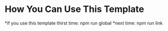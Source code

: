 # How You Can Use This Template

*if you use this template thirst time: npm run global
*next time: npm run link 
